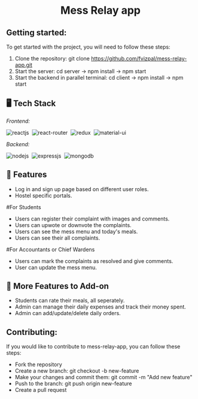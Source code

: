 <h1 align="center">Mess Relay app</h1>
<p align="center">
</p>
  
## Getting started:
  To get started with the project, you will need to follow these steps:
  
  1. Clone the repository: git clone https://github.com/fvizpal/mess-relay-app.git
  2. Start the server: cd server -> npm install -> npm start
  3. Start the backend in parallel terminal: cd client -> npm install -> npm start
 

## 🖥️ Tech Stack
*Frontend:*

![reactjs](https://img.shields.io/badge/React-20232A?style=for-the-badge&logo=react&logoColor=61DAFB)&nbsp;
![react-router](https://img.shields.io/badge/React_Router-CA4245?style=for-the-badge&logo=react-router&logoColor=white)&nbsp;
![redux](https://img.shields.io/badge/Redux-764ABC?style=for-the-badge&logo=redux&logoColor=white)&nbsp;
![material-ui](https://img.shields.io/badge/Material_UI-0081CB?style=for-the-badge&logo=material-ui&logoColor=white)&nbsp;


*Backend:*

![nodejs](https://img.shields.io/badge/Node.js-43853D?style=for-the-badge&logo=node.js&logoColor=white)&nbsp;
![expressjs](https://img.shields.io/badge/Express.js-000000?style=for-the-badge&logo=express&logoColor=white)&nbsp;
![mongodb](https://img.shields.io/badge/MongoDB-4EA94B?style=for-the-badge&logo=mongodb&logoColor=white)&nbsp;



## 🚀 Features
- Log in and sign up page based on different user roles.
- Hostel specific portals.<br>

#For Students<br>
- Users can register their complaint with images and comments.
- Users can upwote or downvote  the complaints.
- Users can see the mess menu and today's meals.
- Users can see their all complaints.<br>

#For Accountants or Chief Wardens<br>
- Users can mark the complaints as resolved and give comments.
- User can update the mess menu.

## 🚀 More Features to Add-on
- Students can rate their meals, all seperately.
- Admin can manage their daily expenses and track their money spent.
- Admin can add/update/delete daily orders.

  
## Contributing: 
If you would like to contribute to mess-relay-app, you can follow these steps:

* Fork the repository
* Create a new branch: git checkout -b new-feature
* Make your changes and commit them: git commit -m "Add new feature"
* Push to the branch: git push origin new-feature
* Create a pull request


